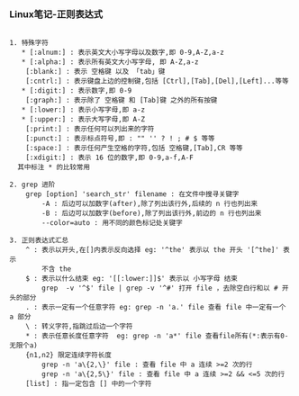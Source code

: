 ### Linux笔记-正则表达式
<pre><code>
1. 特殊字符
   * [:alnum:] : 表示英文大小写字母以及数字,即 0-9,A-Z,a-z
   * [:alpha:] : 表示所有英文大小写字母, 即 A-Z,a-z
    [:blank:] : 表示 空格键 以及 「tab」键
    [:cntrl:] : 表示键盘上边的控制键,包括 [Ctrl],[Tab],[Del],[Left]...等等
   * [:digit:] : 表示数字,即 0-9 
    [:graph:] : 表示除了 空格键 和 [Tab]键 之外的所有按键
   * [:lower:] : 表示小写字母,即 a-z
   * [:upper:] : 表示大写字母,即 A-Z
    [:print:] : 表示任何可以列出来的字符
    [:punct:] : 表示标点符号,即 : "" '' ? ! ; # $ 等等
    [:space:] : 表示任何产生空格的字符,包括 空格键,[Tab],CR 等等
    [:xdigit:] : 表示 16 位的数字,即 0-9,a-f,A-F
  其中标注 * 的比较常用

2. grep 进阶
    grep [option] 'search_str' filename : 在文件中搜寻关键字
        -A : 后边可以加数字(after),除了列出该行外,后续的 n 行也列出来
        -B : 后边可以加数字(before),除了列出该行外,前边的 n 行也列出来
        --color=auto : 用不同的颜色标记处关键字

3. 正则表达式汇总  
    ^ : 表示以开头,在[]内表示反向选择 eg: '^the' 表示以 the 开头 '[^the]' 表示
        不含 the
    $ : 表示以什么结束 eg: '[[:lower:]]$' 表示以 小写字母 结束
        grep  -v '^$' file | grep -v '^#' 打开 file ，去除空白行和以 # 开头的部分
    . : 表示一定有一个任意字符 eg: grep -n 'a.' file 查看 file 中一定有一个 a 部分
    \ : 转义字符,指跳过后边一个字符
    * : 表示任意长度任意字符  eg: grep -n 'a*' file 查看file所有(*:表示有0-无限个a)
    {n1,n2} 限定连续字符长度
        grep -n 'a\{2,\}' file : 查看 file 中 a 连续 >=2 次的行
        grep -n 'a\{2,5\}' file : 查看 file 中 a 连续 >=2 && <=5 次的行
    [list] : 指一定包含 [] 中的一个字符


    

   	











</code></pre>





